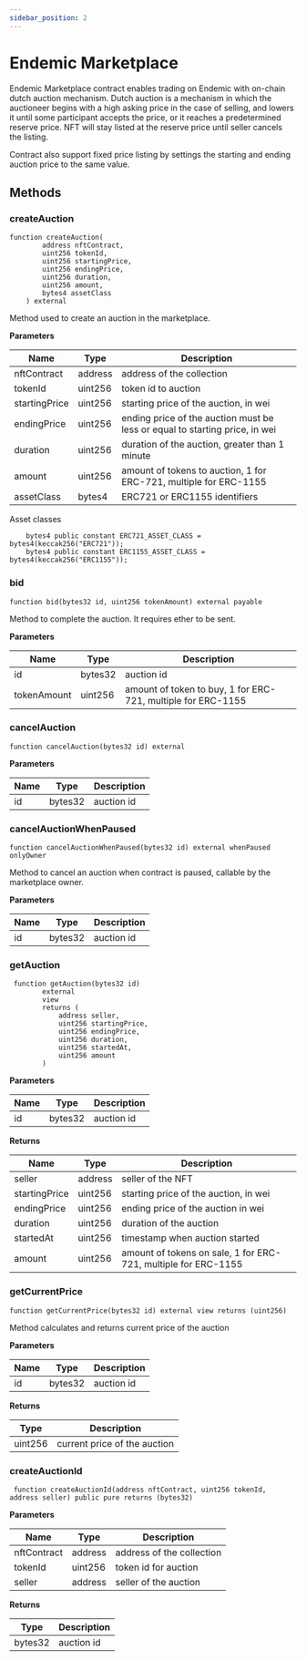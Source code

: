 ```yaml
---
sidebar_position: 2
---
```


# Endemic Marketplace
Endemic Marketplace contract enables trading on Endemic with on-chain dutch auction mechanism. Dutch auction is a mechanism in which the auctioneer begins with a high asking price in the case of selling, and lowers it until some participant accepts the price, or it reaches a predetermined reserve price. NFT will stay listed at the reserve price until seller cancels the listing.

Contract also support fixed price listing by settings the starting and ending auction price to the same value.

## Methods

### createAuction

```
function createAuction(
        address nftContract,
        uint256 tokenId,
        uint256 startingPrice,
        uint256 endingPrice,
        uint256 duration,
        uint256 amount,
        bytes4 assetClass
    ) external
```
Method used to create an auction in the marketplace.

**Parameters**

| Name        | Type          |Description  |
| ----------- | ----------- | ----------- |
| nftContract | address | address of the collection              |
| tokenId   | uint256        |    token id to auction  |
| startingPrice   | uint256        |    starting price of the auction, in wei |
| endingPrice   | uint256        |     ending price of the auction must be less or equal to starting price, in wei |
| duration   | uint256        |    duration of the auction, greater than 1 minute |
| amount   | uint256        |    amount of tokens to auction, 1 for ERC-721, multiple for ERC-1155 |
| assetClass   | bytes4        |    ERC721 or ERC1155 identifiers |

Asset classes
```
    bytes4 public constant ERC721_ASSET_CLASS = bytes4(keccak256("ERC721"));
    bytes4 public constant ERC1155_ASSET_CLASS = bytes4(keccak256("ERC1155"));
```

### bid

```
function bid(bytes32 id, uint256 tokenAmount) external payable
```

Method to complete the auction. It requires ether to be sent.

**Parameters**

| Name        | Type          |Description  |
| ----------- | ----------- | ----------- |
| id | bytes32 | auction id            |
| tokenAmount   | uint256        |    amount of token to buy, 1 for ERC-721, multiple for ERC-1155 |

### cancelAuction

```
function cancelAuction(bytes32 id) external
```

**Parameters**

| Name        | Type          |Description  |
| ----------- | ----------- | ----------- |
| id | bytes32 | auction id            |

### cancelAuctionWhenPaused

```
function cancelAuctionWhenPaused(bytes32 id) external whenPaused onlyOwner
```

Method to cancel an auction when contract is paused, callable by the marketplace owner.

**Parameters**

| Name        | Type          |Description  |
| ----------- | ----------- | ----------- |
| id | bytes32 | auction id            |

### getAuction

```
 function getAuction(bytes32 id)
        external
        view
        returns (
            address seller,
            uint256 startingPrice,
            uint256 endingPrice,
            uint256 duration,
            uint256 startedAt,
            uint256 amount
        )
```

**Parameters**

| Name        | Type          |Description  |
| ----------- | ----------- | ----------- |
| id | bytes32 | auction id            |

**Returns**

| Name        | Type          |Description  |
| ----------- |----------- | ----------- |
| seller   | address        |    seller of the NFT |
| startingPrice   | uint256        |    starting price of the auction, in wei |
| endingPrice   | uint256        |     ending price of the auction in wei |
| duration   | uint256        |    duration of the auction |
| startedAt   | uint256        |    timestamp when auction started |
| amount   | uint256        |    amount of tokens on sale, 1 for ERC-721, multiple for ERC-1155 |


### getCurrentPrice

```
function getCurrentPrice(bytes32 id) external view returns (uint256)
```
Method calculates and returns current price of the auction

**Parameters**

| Name        | Type          |Description  |
| ----------- | ----------- | ----------- |
| id | bytes32 | auction id            |

**Returns**

| Type          |Description  |
| ----------- | ----------- |
| uint256 | current price of the auction        |

### createAuctionId

```
 function createAuctionId(address nftContract, uint256 tokenId, address seller) public pure returns (bytes32)
```

**Parameters**

| Name        | Type          |Description  |
| ----------- | ----------- | ----------- |
| nftContract | address | address of the collection          |
| tokenId | uint256 | token id for auction          |
| seller | address | seller of the auction          |

**Returns**

| Type          |Description  |
| ----------- | ----------- |
| bytes32 | auction id       |